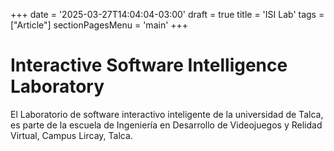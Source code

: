 +++
date = '2025-03-27T14:04:04-03:00'
draft = true
title = 'ISI Lab'
tags =  ["Article"]
sectionPagesMenu = 'main'
+++

# Interactive Software Intelligence Laboratory

El Laboratorio de software interactivo inteligente de la universidad de Talca, es parte de la escuela de Ingeniería en Desarrollo de Videojuegos y Relidad Virtual, Campus Lircay, Talca.